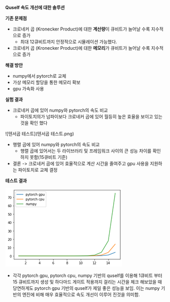 **Quself 속도 개선에 대한 솔루션**

**기존 문제점**

- 크로네커 곱 (Kronecker Product)에 대한 **계산량**이 큐비트가 늘어날 수록 지수적으로 증가
  - 최대 12큐비트까지 안정적으로 시뮬레이션 가능했다.
- 크로네커 곱 (Kronecker Product)에 대한 **메모리**가 큐비트가 늘어날 수록 지수적으로 증가



**해결 방안**

- numpy에서 pytorch로 교체
- 가상 메모리 할당을 통한 메모리 확보
- gpu 가속화 사용



**실험 결과**

- 크로네커 곱에 있어 numpy와 pytorch의 속도 비교
  - 파이토치의가 넘파이보다 크로네커 곱에 있어 월등히 높은 효율을 보이고 있는 것을 확인 했다

![텐서곱 테스트](텐서곱 테스트.png)

- 행렬 곱에 있어 numpy와 pytorch의 속도 비교
  - 행렬 곱에 있어서는 두 라이브러리 및 프레임워크 사이의 큰 성능 차이를 확인 하지 못함(15큐비트 기준)
- 결론 -> 크로네커 곱에 있어 효율적으로 계산 시간을 줄여주고 gpu 사용을 지원하는 파이토치로 교체 결정



**테스트 결과**

![real](real.png)

- 각각 pytorch gpu, pytorch cpu, numpy 기반의 quself를 이용해 1큐비트 부터 15 큐비트까지 생성 및 하다마드 게이트 적용까지 걸리는 시간을 체크 해보았을 때 당연하게도 pytorch gpu 기반의 quself가 제일 좋은 성능을 보임. 이는 numpy 기반의 엔진에 비해 매우 효율적으로 속도 개선이 이루어 진것을 의미함.